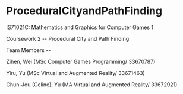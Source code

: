 # ProceduralCityandPathFinding
IS71021C: Mathematics and Graphics for Computer Games 1

Coursework 2 --
Procedural City and Path Finding

Team Members --

Zihen, Wei (MSc Computer Games Programming/ 33670787)

Yiru, Yu (MSc Virtual and Augmented Reality/ 33671463)

Chun-Jou (Celine), Yu (MA Virtual and Augmented Reality/ 33672921)
